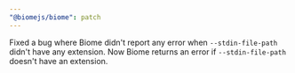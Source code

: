 ```yaml
---
"@biomejs/biome": patch
---
```


Fixed a bug where Biome didn't report any error when `--stdin-file-path` didn't have any extension.
Now Biome returns an error if `--stdin-file-path` doesn't have an extension.
